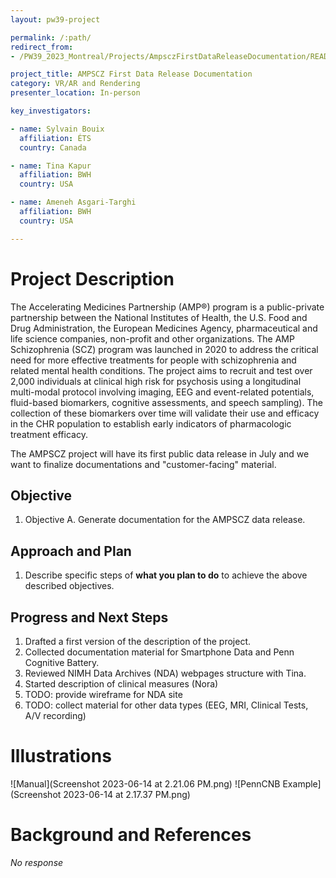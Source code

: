 ```yaml
---
layout: pw39-project

permalink: /:path/
redirect_from:
- /PW39_2023_Montreal/Projects/AmpsczFirstDataReleaseDocumentation/README.html

project_title: AMPSCZ First Data Release Documentation
category: VR/AR and Rendering
presenter_location: In-person

key_investigators:

- name: Sylvain Bouix
  affiliation: ÉTS
  country: Canada

- name: Tina Kapur
  affiliation: BWH
  country: USA

- name: Ameneh Asgari-Targhi
  affiliation: BWH
  country: USA

---
```


# Project Description

<!-- Add a short paragraph describing the project. -->
The Accelerating Medicines Partnership (AMP®) program is a public-private partnership between the National Institutes of Health, the U.S. Food and Drug Administration, the European Medicines Agency, pharmaceutical and life science companies, non-profit and other organizations. The AMP Schizophrenia (SCZ) program was launched in 2020 to address the critical need for more effective treatments for people with schizophrenia and related mental health conditions.
The project aims to recruit and test over 2,000 individuals at clinical high risk for psychosis using a longitudinal multi-modal protocol involving imaging, EEG and event-related potentials, fluid-based biomarkers, cognitive assessments, and speech sampling). The collection of these biomarkers over time will validate their use and efficacy in the CHR population to establish early indicators of pharmacologic treatment efficacy.

The AMPSCZ project will have its first public data release in July and we want to finalize documentations and "customer-facing" material.

## Objective

<!-- Describe here WHAT you would like to achieve (what you will have as end result). -->

1.  Objective A. Generate documentation for the AMPSCZ data release.

## Approach and Plan

<!-- Describe here HOW you would like to achieve the objectives stated above. -->

1.  Describe specific steps of **what you plan to do** to achieve the above described objectives.

## Progress and Next Steps

<!-- Update this section as you make progress, describing of what you have ACTUALLY DONE.
     If there are specific steps that you could not complete then you can describe them here, too. -->

1.  Drafted a first version of the description of the project.
2.  Collected documentation material for Smartphone Data and Penn Cognitive Battery.
3.  Reviewed NIMH Data Archives (NDA) webpages structure with Tina.
4.  Started description of clinical measures (Nora)
5.  TODO: provide wireframe for NDA site
6.  TODO: collect material for other data types (EEG, MRI, Clinical Tests, A/V recording)

# Illustrations

<!-- Add pictures and links to videos that demonstrate what has been accomplished. -->

![Manual](Screenshot 2023-06-14 at 2.21.06 PM.png)
![PennCNB Example](Screenshot 2023-06-14 at 2.17.37 PM.png)

# Background and References

<!-- If you developed any software, include link to the source code repository.
     If possible, also add links to sample data, and to any relevant publications. -->

*No response*
